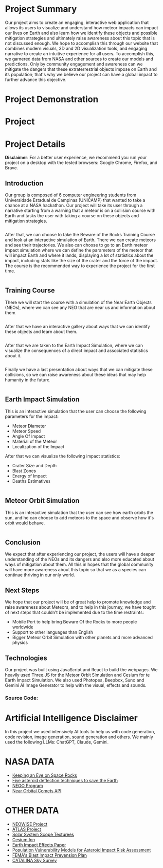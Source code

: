 # Project Summary

Our project aims to create an engaging, interactive web application that allows its users to visualize and understand how meteor impacts can impact our lives on Earth and also learn how we identify these objects and possible mitigation strategies and ultimately raise awareness about this topic that is not discussed enough. We hope to accomplish this through our website that combines modern visuals, 3D and 2D visualization tools, and engaging narrative to create an intuitive experience for all users. To accomplish this, we garnered data from NASA and other sources to create our models and predictions. Only by community engagement and awareness can we mitigate the dangers that these extraterrestrial objects impose on Earth and its population; that's why we believe our project can have a global impact to further advance this objective.

# Project Demonstration

# Project

# Project Details

**Disclaimer**: For a better user experience, we recommend you run your project on a desktop with the tested browsers: Google Chrome, Firefox, and Brave.

## Introduction

Our group is composed of 6 computer engineering students from Universidade Estadual de Campinas (UNICAMP) that wanted to take a chance at a NASA hackathon. Our project will take its user through a narrative starting from a warning that a meteor is on a collision course with Earth and tasks the user with taking a course on these objects and mitigation strategies.

<IMAGE>

After that, we can choose to take the Beware of the Rocks Training Course and look at an interactive simulation of Earth. There we can create meteors and see their trajectories. We also can choose to go to an Earth meteor impact simulation where we can define the parameters of the meteor that will impact Earth and where it lands, displaying a lot of statistics about the impact, including stats like the size of the crater and the force of the impact. The course is the recommended way to experience the project for the first time.

<IMAGE>

## Training Course

There we will start the course with a simulation of the Near Earth Objects (NEOs), where we can see any NEO that are near us and information about them.

<IMAGE>

After that we have an interactive gallery about ways that we can identify these objects and learn about them.

<IMAGE>

After that we are taken to the Earth Impact Simulation, where we can visualize the consequences of a direct impact and associated statistics about it.

<IMAGE>

Finally we have a last presentation about ways that we can mitigate these collisions, so we can raise awareness about these ideas that may help humanity in the future.

<IMAGE>

## Earth Impact Simulation

This is an interactive simulation that the user can choose the following parameters for the impact:

* Meteor Diameter
* Meteor Speed
* Angle Of Impact
* Material of the Meteor
* Localization of the Impact

After that we can visualize the following impact statistics:

* Crater Size and Depth
* Blast Zones
* Energy of Impact
* Deaths Estimatives

<IMAGE>

## Meteor Orbit Simulation

This is an interactive simulation that the user can see how earth orbits the sun, and he can choose to add meteors to the space and observe how it's orbit would behave.

<IMAGE>

## Conclusion

We expect that after experiencing our project, the users will have a deeper understanding of the NEOs and its dangers and also more educated about ways of mitigation about them. All this in hopes that the global community will have more awareness about this topic so that we as a species can continue thriving in our only world.

## Next Steps

We hope that our project will be of great help to promote knowledge and raise awareness about Meteors, and to help in this journey, we have tought of next steps that couldn't be implemented due to the time restraints:

* Mobile Port to help bring Beware Of the Rocks to more people worldwide
* Support to other languages than English
* Bigger Meteor Orbit Simulation with other planets and more advanced physics

## Technologies

Our project was built using JavaScript and React to build the webpages. We heavily used Three.JS for the Meteor Orbit Simulation and Cesium for te Earth Impact Simulation. We also used Photopea, Beepbox, Suno and Gemini AI Image Generator to help with the visual, effects and sounds.

### Source Code: <LINK>

# Artificial Intelligence Disclaimer

In this project we used intensively AI tools to help us with code generation, code revision, image generation, sound generation and others. We mainly used the following LLMs: ChatGPT, Claude, Gemini.

# NASA DATA

* [Keeping an Eye on Space Rocks](https://www.jpl.nasa.gov/keeping-an-eye-on-space-rocks/)
* [Five asteroid deflection techniques to save the Earth](https://www.planetary.org/articles/asteroid-deflection-techniques-to-save-the-earth)
* [NEOO Program](https://science.nasa.gov/planetary-defense-neoo/)
* [Near Orbital Comets API](https://data.nasa.gov/dataset/near-earth-comets-orbital-elements-api)

# OTHER DATA

* [NEOWISE Project](https://neowise.ipac.caltech.edu/)
* [ATLAS Project](https://fallingstar.com/home.php)
* [Solar System Scope Texturees](https://www.solarsystemscope.com/textures/)
* [Cesium Ion](https://cesium.com/platform/cesium-ion/)
* [Earth Impact Effects Paper](https://impact.ese.ic.ac.uk/ImpactEarth/ImpactEffects/effects.pdf)
* [Population Vulnerability Models for Asteroid Impact Risk Assessment](https://www.researchgate.net/publication/313857682_Population_Vulnerability_Models_for_Asteroid_Impact_Risk_Assessment)
* [FEMA's Blast Impact Prevension Plan](https://www.fema.gov/pdf/plan/prevent/rms/426/fema426_ch4.pdf)
* [CATALINA Sky Survey](https://catalina.lpl.arizona.edu/)
